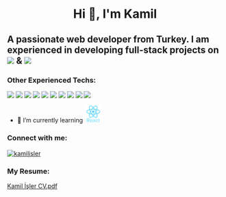 <h1 align="center">Hi 👋, I'm Kamil</h1>

##    A passionate web developer from Turkey. I am experienced in developing full-stack projects on <img src="https://img.shields.io/badge/PHP-777BB4?style=for-the-badge&logo=php&logoColor=white" /> & <img src="https://img.shields.io/badge/Codeigniter-EF4223?style=for-the-badge&logo=codeigniter&logoColor=white" />  
### Other Experienced Techs:
![](https://img.shields.io/badge/JavaScript-323330?style=for-the-badge&logo=javascript&logoColor=F7DF1E) ![](https://img.shields.io/badge/jQuery-0769AD?style=for-the-badge&logo=jquery&logoColor=white) ![](https://img.shields.io/badge/PostgreSQL-316192?style=for-the-badge&logo=postgresql&logoColor=white) ![](https://img.shields.io/badge/HTML5-E34F26?style=for-the-badge&logo=html5&logoColor=white) ![](https://img.shields.io/badge/CSS3-1572B6?style=for-the-badge&logo=css3&logoColor=white) ![](https://img.shields.io/badge/Bootstrap-563D7C?style=for-the-badge&logo=bootstrap&logoColor=white) ![](https://img.shields.io/badge/.NET-512BD4?style=for-the-badge&logo=dotnet&logoColor=white) ![](	https://img.shields.io/badge/Postman-FF6C37?style=for-the-badge&logo=Postman&logoColor=white) ![](https://img.shields.io/badge/C%23-239120?style=for-the-badge&logo=c-sharp&logoColor=white) ![](https://img.shields.io/badge/Java-ED8B00?style=for-the-badge&logo=java&logoColor=white)
- 🌱 I’m currently learning <img src="https://raw.githubusercontent.com/devicons/devicon/master/icons/react/react-original-wordmark.svg" alt="react" width="40" height="40"/>

### Connect with me:
<a href="https://linkedin.com/in/kamilisler" target="blank"><img align="center" src="https://raw.githubusercontent.com/rahuldkjain/github-profile-readme-generator/master/src/images/icons/Social/linked-in-alt.svg" alt="kamilisler" height="30" width="40" /></a>


### My Resume:
[Kamil İşler CV.pdf](https://github.com/kmlisler/kmlisler/files/8416880/Kamil.Isler.CV.pdf)

